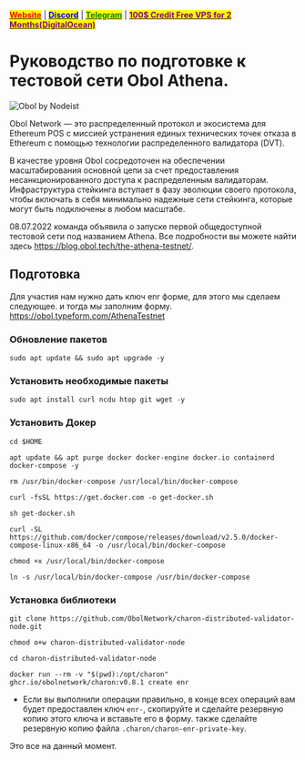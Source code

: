 &#x20;                             [<mark style="color:red;">**Website**</mark>](https://nodeist.net/) | [<mark style="color:blue;">**Discord**</mark>](https://discord.gg/ypx7mJ6Zzb) | [<mark style="color:green;">**Telegram**</mark>](https://t.me/noodeist) | [<mark style="color:purple;">**100$ Credit Free VPS for 2 Months(DigitalOcean)**</mark>](https://nodeist.net/)<mark style="color:purple;"></mark>



# Руководство по подготовке к тестовой сети Obol Athena.

![Obol by Nodeist](https://img3.teletype.in/files/2f/d8/2fd8b17f-23dd-4def-937b-c50b4f11c7f8.jpeg)


Obol Network — это распределенный протокол и экосистема для Ethereum POS с миссией устранения единых технических точек отказа в Ethereum с помощью технологии распределенного валидатора (DVT).

В качестве уровня Obol сосредоточен на обеспечении масштабирования основной цепи за счет предоставления несанкционированного доступа к распределенным валидаторам. Инфраструктура стейкинга вступает в фазу эволюции своего протокола, чтобы включать в себя минимально надежные сети стейкинга, которые могут быть подключены в любом масштабе.

08.07.2022 команда объявила о запуске первой общедоступной тестовой сети под названием Athena. Все подробности вы можете найти здесь https://blog.obol.tech/the-athena-testnet/.

## Подготовка
Для участия нам нужно дать ключ enr форме, для этого мы сделаем следующее.
и тогда мы заполним форму. https://obol.typeform.com/AthenaTestnet

### Обновление пакетов
```
sudo apt update && sudo apt upgrade -y
```

### Установить необходимые пакеты
```
sudo apt install curl ncdu htop git wget -y
```

### Установить Докер
```
cd $HOME

apt update && apt purge docker docker-engine docker.io containerd docker-compose -y

rm /usr/bin/docker-compose /usr/local/bin/docker-compose

curl -fsSL https://get.docker.com -o get-docker.sh

sh get-docker.sh

curl -SL https://github.com/docker/compose/releases/download/v2.5.0/docker-compose-linux-x86_64 -o /usr/local/bin/docker-compose

chmod +x /usr/local/bin/docker-compose

ln -s /usr/local/bin/docker-compose /usr/bin/docker-compose
```

### Установка библиотеки
```
git clone https://github.com/ObolNetwork/charon-distributed-validator-node.git

chmod o+w charon-distributed-validator-node

cd charon-distributed-validator-node

docker run --rm -v "$(pwd):/opt/charon" ghcr.io/obolnetwork/charon:v0.8.1 create enr
```

* Если вы выполнили операции правильно, в конце всех операций вам будет предоставлен ключ `enr-`, скопируйте и сделайте резервную копию этого ключа и вставьте его в форму.
также сделайте резервную копию файла `.charon/charon-enr-private-key`.

Это все на данный момент.
